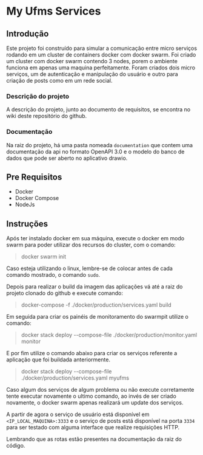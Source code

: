 # My Ufms Services

## Introdução

Este projeto foi construído para simular a comunicação entre micro serviços rodando em um cluster de containers docker com docker swarm. Foi criado um cluster com docker swarm contendo 3 nodes, porem o ambiente funciona em apenas uma maquina perfeitamente. Foram criados dois micro serviços, um de autenticação e manipulação do usuário e outro para criação de posts como em um rede social.

### Descrição do projeto

A descrição do projeto, junto ao documento de requisitos, se encontra no wiki deste repositório do github.

### Documentação

Na raiz do projeto, há uma pasta nomeada `documentation` que contem uma documentação da api no formato OpenAPI 3.0 e o modelo do banco de dados que pode ser aberto no aplicativo drawio.

## Pre Requisitos

* Docker
* Docker Compose
* NodeJs

## Instruções

Após ter instalado docker em sua máquina, execute o docker em modo swarm para poder utilizar dos recursos do cluster, com o comando: 

> docker swarm init

Caso esteja utilizando o linux, lembre-se de colocar antes de cada comando mostrado, o comando `sudo`.

Depois para realizar o build da imagem das aplicações vá até a raiz do projeto clonado do github e execute comando:

> docker-compose -f ./docker/production/services.yaml build

Em seguida para criar os painéis de monitoramento do swarmpit utilize o comando:

> docker stack deploy --compose-file ./docker/production/monitor.yaml monitor

E por fim utilize o comando abaixo para criar os serviços referente a aplicação que foi buildada anteriormente.

> docker stack deploy --compose-file ./docker/production/services.yaml myufms

Caso algum dos serviços de algum problema ou não execute corretamente tente executar novamente o ultimo comando, ao invés de ser criado novamente, o docker swarm apenas realizará um update dos serviços.

A partir de agora o serviço de usuário está disponível em` <IP_LOCAL_MAQUINA>:3333` e o serviço de posts está disponível na porta `3334` para ser testado com alguma interface que realize requisições HTTP.

Lembrando que as rotas estão presentes na documentação da raiz do código.